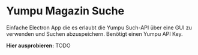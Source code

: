 # Yumpu Magazin Suche

Einfache Electron App die es erlaubt die Yumpu Such-API über eine GUI zu verwenden und Suchen abzuspeichern. Benötigt einen Yumpu API Key. 

<strong>Hier ausprobieren:</strong> TODO
